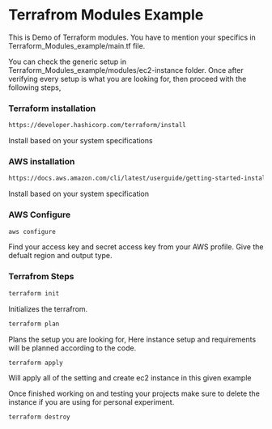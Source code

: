 # Terrafrom Modules Example

This is Demo of Terraform modules.
You have to mention your specifics in Terraform_Modules_example/main.tf file.

You can check the generic setup in Terraform_Modules_example/modules/ec2-instance folder. 
Once after verifying every setup is what you are looking for, then proceed with the following steps,

### Terraform installation

```bash
https://developer.hashicorp.com/terraform/install
```
Install based on your system specifications

### AWS installation

```bash
https://docs.aws.amazon.com/cli/latest/userguide/getting-started-install.html
```
Install based on your system specification

### AWS Configure

```bash
aws configure
```
Find your access key and secret access key from your AWS profile. Give the defualt region and output type.

### Terrafrom Steps

```bash
terraform init  
``` 
Initializes the terrafrom.

```bash
terraform plan
``` 
Plans the setup you are looking for, Here instance setup and requirements will be planned according to the code.

```bash
terraform apply  
``` 
Will apply all of the setting and create ec2 instance in this given example

Once finished working on and testing your projects make sure to delete the instance if you are using for personal experiment.
```bash
terraform destroy  
``` 
